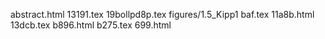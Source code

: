 abstract.html
13191.tex
19bollpd8p.tex
figures/1.5_Kipp1
baf.tex
11a8b.html
13dcb.tex
b896.html
b275.tex
699.html